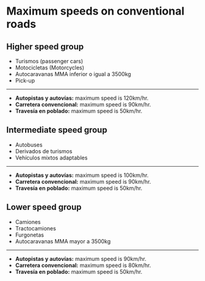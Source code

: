 
# Maximum speeds on conventional roads

## Higher speed group

- Turismos (passenger cars)
- Motocicletas (Motorcycles)
- Autocaravanas MMA inferior o igual a 3500kg
- Pick-up

---

- **Autopistas y autovías:** maximum speed is 120km/hr.
- **Carretera convencional:** maximum speed is 90km/hr.
- **Travesía en poblado:** maximum speed is 50km/hr.

## Intermediate speed group

- Autobuses
- Derivados de turismos
- Vehículos mixtos adaptables

---

- **Autopistas y autovías:** maximum speed is 100km/hr.
- **Carretera convencional:** maximum speed is 90km/hr.
- **Travesía en poblado:** maximum speed is 50km/hr.

## Lower speed group

- Camiones
- Tractocamiones
- Furgonetas
- Autocaravanas MMA mayor a 3500kg

---

- **Autopistas y autovías:** maximum speed is 90km/hr.
- **Carretera convencional:** maximum speed is 80km/hr.
- **Travesía en poblado:** maximum speed is 50km/hr.

